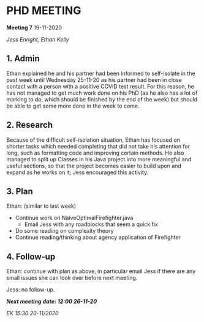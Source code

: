 # PHD MEETING

__Meeting 7__
19-11-2020

_Jess Enright,_
_Ethan Kelly_


## 1. Admin

Ethan explained he and his partner had been informed to self-isolate in the past week until Wednesday 25-11-20 as his partner had been in close contact with a person with a positive COVID test result. For this reason, he has not managed to get much work done on his PhD (as he also has a lot of marking to do, which should be finished by the end of the week) but should be able to get some more done in the week to come.

## 2. Research

Because of the difficult self-isolation situation, Ethan has focused on shorter tasks which needed completing that did not take his attention for long, such as formatting code and improving certain methods. He also managed to split up Classes in his Java project into more meaningful and useful sections, so that the project becomes easier to build upon and expand as he works on it; Jess encouraged this activity.

## 3. Plan
Ethan: (similar to last week)
* Continue work on NaiveOptimalFirefighter.java
  * Email Jess with any roadblocks that seem a quick fix
* Do some reading on complexity theory
* Continue reading/thinking about agency application of Firefighter

## 4. Follow-up

Ethan: continue with plan as above, in particular email Jess if there are any small issues she can look over before next meeting.

Jess: no follow-up.


**_Next meeting date: 12:00 26-11-20_**



_EK 15:30 20-11/2020_

